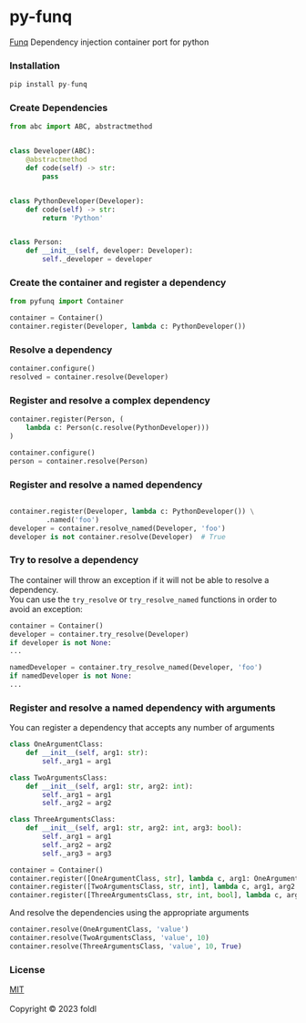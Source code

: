 # py-funq
<a href="https://github.com/jlyonsmith/Funq/" target="_blank">Funq</a> Dependency injection container port for python

### Installation

```python
pip install py-funq

```
### Create Dependencies
```python
from abc import ABC, abstractmethod


class Developer(ABC):
    @abstractmethod
    def code(self) -> str:
        pass


class PythonDeveloper(Developer):
    def code(self) -> str:
        return 'Python'


class Person:
    def __init__(self, developer: Developer):
        self._developer = developer


```
### Create the container and register a dependency
```python
from pyfunq import Container

container = Container()
container.register(Developer, lambda c: PythonDeveloper())
```

### Resolve a dependency
```python
container.configure()
resolved = container.resolve(Developer)
```

### Register and resolve a complex dependency
```python
container.register(Person, (
    lambda c: Person(c.resolve(PythonDeveloper)))
)

container.configure()
person = container.resolve(Person)
```

### Register and resolve a named dependency
```python

container.register(Developer, lambda c: PythonDeveloper()) \
         .named('foo')
developer = container.resolve_named(Developer, 'foo')
developer is not container.resolve(Developer)  # True
```

### Try to resolve a dependency
The container will throw an exception if it will not be able to resolve a dependency.<br/>
You can use the ```try_resolve``` or ```try_resolve_named``` functions in order to avoid an exception:
```python
container = Container()
developer = container.try_resolve(Developer)
if developer is not None:
...

namedDeveloper = container.try_resolve_named(Developer, 'foo')
if namedDeveloper is not None:
...
```
### Register and resolve a named dependency with arguments
You can register a dependency that accepts any number of arguments
```python
class OneArgumentClass:
    def __init__(self, arg1: str):
        self._arg1 = arg1

class TwoArgumentsClass:
    def __init__(self, arg1: str, arg2: int):
        self._arg1 = arg1
        self._arg2 = arg2

class ThreeArgumentsClass:
    def __init__(self, arg1: str, arg2: int, arg3: bool):
        self._arg1 = arg1
        self._arg2 = arg2
        self._arg3 = arg3

container = Container()
container.register([OneArgumentClass, str], lambda c, arg1: OneArgumentClass(arg1))
container.register([TwoArgumentsClass, str, int], lambda c, arg1, arg2: TwoArgumentsClass(arg1, arg2))
container.register([ThreeArgumentsClass, str, int, bool], lambda c, arg1, arg2, arg3: ThreeArgumentsClass(arg1, arg2, arg3))
```

And resolve the dependencies using the appropriate arguments
```python
container.resolve(OneArgumentClass, 'value')
container.resolve(TwoArgumentsClass, 'value', 10)
container.resolve(ThreeArgumentsClass, 'value', 10, True)
```

### License

[MIT](https://github.com/sagifogel/py-funq/blob/master/LICENSE)
<br/>
<br/>
Copyright © 2023 foldl
